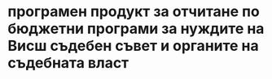 # програмен продукт за отчитане по бюджетни програми за нуждите на Висш съдебен съвет и органите на съдебната власт
